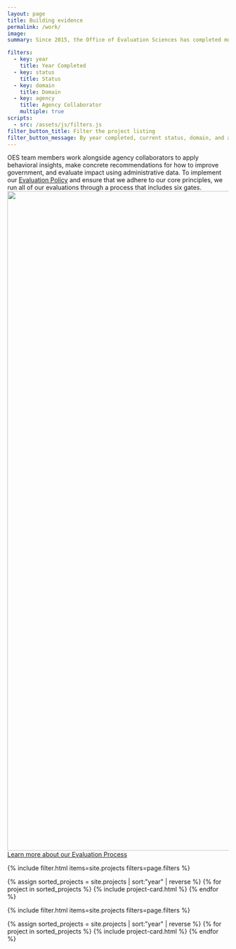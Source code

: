 ```yaml
---
layout: page
title: Building evidence
permalink: /work/
image:
summary: Since 2015, the Office of Evaluation Sciences has completed more than 70 evaluations with more than a dozen agencies. 

filters:
  - key: year
    title: Year Completed
  - key: status
    title: Status
  - key: domain
    title: Domain
  - key: agency
    title: Agency Collaborator
    multiple: true
scripts:
  - src: /assets/js/filters.js
filter_button_title: Filter the project listing
filter_button_message: By year completed, current status, domain, and agency collaborator
---
```


<p>OES team members work alongside agency collaborators to apply behavioral insights, make concrete recommendations for how to improve government, and evaluate impact using administrative data. To implement our <a href="{{ '/assets/files/evaluationpolicy.pdf' | prepend: site.baseurl }}">Evaluation Policy</a> and ensure that we adhere to our core principles, we run all of our evaluations through a process that includes six gates. 
  <br> <img src="{{ '/assets/img/oes-project-line.png' | prepend: site.baseurl }}" width="1500"><br>
  <a href="{{ '/methods' | prepend: site.baseurl }}">Learn more about our Evaluation Process</a>
</p>

{% include filter.html items=site.projects filters=page.filters %}
<div class="margin-top-4">
  <div class="grid-row grid-gap">
    {% assign sorted_projects = site.projects | sort:"year" | reverse %}
    {% for project in sorted_projects %}
      {% include project-card.html %}
    {% endfor %}
  </div>
</div>


{% include filter.html items=site.projects filters=page.filters %}
<div class="margin-top-4">
  <div class="grid-row grid-gap">
    {% assign sorted_projects = site.projects | sort:"year" | reverse %}
    {% for project in sorted_projects %}
      {% include project-card.html %}
    {% endfor %}
  </div>
</div>
